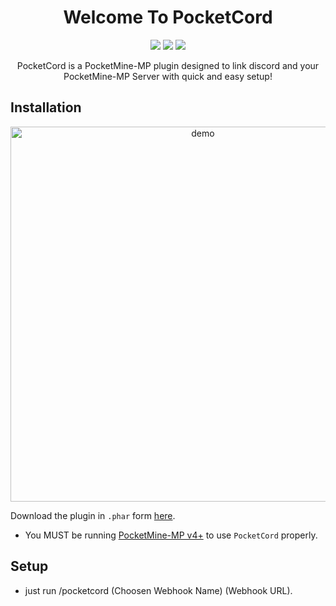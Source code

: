 <h1 align="center">Welcome To PocketCord</h1>
<p align="center">
  <img src="https://img.shields.io/badge/PHP-v7.2.7%2B-blue" />
  <img src="https://img.shields.io/badge/PocketMineMP-v4.0.0%2B-blue" />
  <img src="https://img.shields.io/badge/License-MIT-orange" />

<p align="center">
PocketCord is a PocketMine-MP plugin designed to link discord and your PocketMine-MP Server with quick and easy setup!


## Installation

<p align="center">
<img width="600" align="center" src="https://cdn.discordapp.com/attachments/1016512361030496267/1019013844296798228/ezgif.com-gif-maker.gif" alt="demo"/>
</p>

Download the plugin in `.phar` form [here](https://github.com/CJMustard1452/PocketCord/releases/tag/Newest).


- You MUST be running [PocketMine-MP v4+](https://www.pocketmine.net) to use `PocketCord` properly.

## Setup
- just run /pocketcord (Choosen Webhook Name) (Webhook URL).



